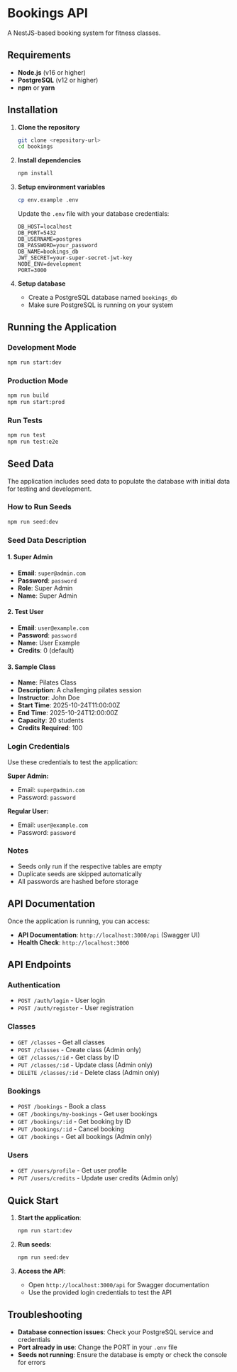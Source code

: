 # Bookings API

A NestJS-based booking system for fitness classes.

## Requirements

- **Node.js** (v16 or higher)
- **PostgreSQL** (v12 or higher)
- **npm** or **yarn**

## Installation

1. **Clone the repository**

   ```bash
   git clone <repository-url>
   cd bookings
   ```

2. **Install dependencies**

   ```bash
   npm install
   ```

3. **Setup environment variables**

   ```bash
   cp env.example .env
   ```

   Update the `.env` file with your database credentials:

   ```env
   DB_HOST=localhost
   DB_PORT=5432
   DB_USERNAME=postgres
   DB_PASSWORD=your_password
   DB_NAME=bookings_db
   JWT_SECRET=your-super-secret-jwt-key
   NODE_ENV=development
   PORT=3000
   ```

4. **Setup database**
   - Create a PostgreSQL database named `bookings_db`
   - Make sure PostgreSQL is running on your system

## Running the Application

### Development Mode

```bash
npm run start:dev
```

### Production Mode

```bash
npm run build
npm run start:prod
```

### Run Tests

```bash
npm run test
npm run test:e2e
```

## Seed Data

The application includes seed data to populate the database with initial data for testing and development.

### How to Run Seeds

```bash
npm run seed:dev
```

### Seed Data Description

#### 1. Super Admin

- **Email**: `super@admin.com`
- **Password**: `password`
- **Role**: Super Admin
- **Name**: Super Admin

#### 2. Test User

- **Email**: `user@example.com`
- **Password**: `password`
- **Name**: User Example
- **Credits**: 0 (default)

#### 3. Sample Class

- **Name**: Pilates Class
- **Description**: A challenging pilates session
- **Instructor**: John Doe
- **Start Time**: 2025-10-24T11:00:00Z
- **End Time**: 2025-10-24T12:00:00Z
- **Capacity**: 20 students
- **Credits Required**: 100

### Login Credentials

Use these credentials to test the application:

**Super Admin:**

- Email: `super@admin.com`
- Password: `password`

**Regular User:**

- Email: `user@example.com`
- Password: `password`

### Notes

- Seeds only run if the respective tables are empty
- Duplicate seeds are skipped automatically
- All passwords are hashed before storage

## API Documentation

Once the application is running, you can access:

- **API Documentation**: `http://localhost:3000/api` (Swagger UI)
- **Health Check**: `http://localhost:3000`

## API Endpoints

### Authentication

- `POST /auth/login` - User login
- `POST /auth/register` - User registration

### Classes

- `GET /classes` - Get all classes
- `POST /classes` - Create class (Admin only)
- `GET /classes/:id` - Get class by ID
- `PUT /classes/:id` - Update class (Admin only)
- `DELETE /classes/:id` - Delete class (Admin only)

### Bookings

- `POST /bookings` - Book a class
- `GET /bookings/my-bookings` - Get user bookings
- `GET /bookings/:id` - Get booking by ID
- `PUT /bookings/:id` - Cancel booking
- `GET /bookings` - Get all bookings (Admin only)

### Users

- `GET /users/profile` - Get user profile
- `PUT /users/credits` - Update user credits (Admin only)

## Quick Start

1. **Start the application**:

   ```bash
   npm run start:dev
   ```

2. **Run seeds**:

   ```bash
   npm run seed:dev
   ```

3. **Access the API**:
   - Open `http://localhost:3000/api` for Swagger documentation
   - Use the provided login credentials to test the API

## Troubleshooting

- **Database connection issues**: Check your PostgreSQL service and credentials
- **Port already in use**: Change the PORT in your `.env` file
- **Seeds not running**: Ensure the database is empty or check the console for errors
